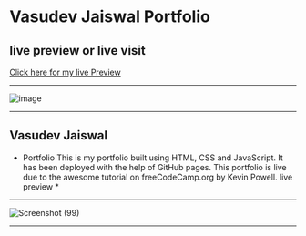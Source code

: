# Vasudev Jaiswal Portfolio
## live preview or live visit 


[Click here for my live Preview](https://vasudevjaiswal.com "myportfolio")

***
   ![image](https://user-images.githubusercontent.com/85981735/125992225-9f22b206-b9b6-4cb7-b5ff-f55f1f5bb47d.png)
   
***

## Vasudev Jaiswal 
* Portfolio This is my portfolio built using HTML, CSS and JavaScript. It has been deployed with the help of GitHub pages. This portfolio is live due to the awesome tutorial on freeCodeCamp.org by Kevin Powell.  live preview *

***
![Screenshot (99)](https://user-images.githubusercontent.com/85981735/128580415-0123faa5-bdea-449d-bdcc-4ae9a02e68f8.png)

***
